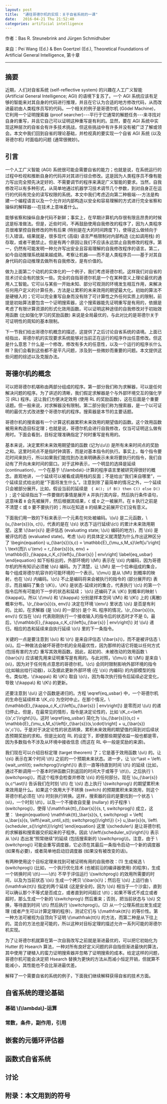 ```yaml
---
layout: post
title:  "通往哥德尔机的实现：关于自省系统的一课"
date:   2016-04-21 Thu 21:52:40
categories: artificial intelligence
---
```


作者：Bas R. Steunebrink and Jürgen Schmidhuber

来自：Pei Wang (Ed.) & Ben Goertzel (Ed.), Theoretical Foundations of Artificial General Intelligence, 第十章

<hr><p></p>

<h2>摘要</h2>
<p>
近期，人们对自省系统 (self-reflective system) 的兴趣在人工广义智能 (Artificial General Intelligence; AGI) 的语境下复苏了。一个 AGI 系统应该有足够的智能来对其自身的代码进行推理，并且在它认为合适的地方修改代码，从而改进最初由人类程序员写的代码。一个相关的例子是哥德尔机 (Gödel Machine)，它利用一个证明搜索器 (proof searcher)---平行于它通常的解题任务---来寻找对自身的重写，并且它自己可以证明这种重写是有利的。显然，要在 AGI 系统中实现这种层次的自省会有许多技术挑战，但这些挑战中有许多并没有被广泛了解或领会。本文中我们回到自省的理论基础，并检视真的要实现一个自省 AGI 系统 (以及哥德尔机) 时面临的问题 (通常很微妙)。
</p>

<h2>引言</h2>
<p>
一个人工广义智能 (AGI) 系统很可能会需要自省的能力；也就是说，在系统运行的过程中检视和推断自身的代码并对其进行综合修改。这是因为人类程序员不像有能力写出完全预先决定好的、不需要调节的程序来满足广义智能的要求。当然，自我修改可以有多种形式，从简单地通过机器学习技术调节几个参数，到对自身正在运行的代码有完全的读写权限的系统。本文中我们考虑迈向第二种极端---方法是构建一个编程语言以及一个允许对内部构造以安全和容易理解的方式进行完全省察和操纵的解释器---在技术上意味着什么。
</p>

<p>
能够省察和操纵自身代码不新鲜；事实上，在早期计算机内存很有限且昂贵的时候这是标准做法。但是，近些时间，不再鼓励使用自我修改的程序了，因为人类程序员很难掌控自我修改的所有后果 (特别是在大的时间跨度下)，使得这么做倾向于引入错误。结果就是，很多现代 (高级) 语言严格限制对内部构造 (比如调用栈) 的存取，或者干脆禁止。但是有两个原因让我们不应该永远禁止自我修改的程序。第一，仍然有可能发明一种允许写出安全且容易理解的自我修改程序的语言。第二，如今自动推理系统越来越成熟，考察让机器——而不是人类程序员——基于对其自身代码的自动推理去做所有自我修改，是有价值的。
</p>

<p>
做为上面第二个动机的实体化的一个例子，我们考虑哥德尔机，这样我们对自省的技术讨论会有的放矢一些。完全的自指哥德尔机是一个在某种意义上理论最优的通用人工智能。它可以与某些一开始未知、部分可观测的环境发生相互作用，来解决任何用户定义的计算任务，方法是让累积的未来效用的期望最大化。初始的算法不是硬植入的；它可以完全重写自身而没有除了可计算性之外任何实质上的限制，前提是初始算法要包含一个证明搜索器，这个搜索器能先证明重写是有用的，依据是考虑了有限计算资源的形式化效用函数。可以证明这种途径的自我修改对于初始效用函数 (比如强化学习的奖励函数) 来说是全局最优的，与此对比的是哥德尔关于可证明性的周知的基本限制。
</p>

<p>
下一节我们给出哥德尔机概念的描述，这提供了之后讨论自省系统的语境。上面已经指出，哥德尔机的实现要求系统能够对当前正在运行的程序作出任意修改。但这是什么意思？什么是一个修改，修改有多大的任意性，以及一个运行的程序长什么样？我们会看到这些都不是平凡问题，涉及到一些微妙而重要的问题。本文提供这些问题的综述以及克服办法。
</p>

<h2>哥德尔机的概念</h2>
<p>
可以把哥德尔机堪称由两部分组成的程序。第一部分我们称为求解器，可以是任何解决问题的程序。为了讲述的清晰，我们假定求解器是个与外部环境交互的强化学习 (RL) 程序。这让我们方便决定效用 (使用 RL 的奖励函数)，这在后面是个重要话题。但一般来说，对求解器没有限制。第二部分我们称为搜索器，是一个以可证明的最优方式改进整个哥德尔机的程序。搜索器是本节的主要话题。
</p>

<p>
哥德尔机的搜索器有一个计算这机器累积未来效用的期望值的函数。这个效用函数被用来构造目标定理；也就是说，哥德尔机会进行自我修改，仅当可证明这么做有用时。下面会看到，目标定理准确指定了何时重写是有用的。
</p>

<p>
基本来说，决定累积未来效用期望值的函数 (记为\(u\)) 是所有未来时间点的奖励之和。这里时间点不是指时钟滴答，而是对基本指令的执行。事实上，每个指令要花时间来执行，所以如果我们能找到办法来明确表示未来将要执行的指令，我们自动有了开向未来时间的窗口。对于这种表示，一个明显的选择是延续 (continuation)，一个在基于 \(\lambda\)-计算的程序语言里被研究得很好的概念。直观地讲，一个延续可以被看成调用栈的反面；不是给出“我们来自哪里”，一个延续显式给出的是“下面将发生什么”。注意到除了最简单的情况之外，一个延续只会被部分展开。比如，假设当前的延续是 <code> { A(); if B() then C() else D() } </code>; 这个延续指出下一件要做的事情是展开 <code>A</code> 并执行其内容，然后执行条件语句，这意味着 <code>B</code> 会先被展开，然后根据其结果，<code>C</code> 或 <code>D</code> 之一被展开。在 <code>B</code> 执行之前是不清楚 <code>C</code> 或 <code>D</code> 要不要执行的；所以在知道 <code>B</code> 的结果之前展开它们没有意义。
</p>

<p>
下面我们用一致的下标来表示一个元素在何处被编码。\(u\) 是二元函数，\(u_{\bar{s}}(s, c)\)，代表的是在 \(s\) 状态下运行延续\(c\) 的累计未来效用期望。这里 \(\bar{s}\) 是评估态 (evaluating state; \(u\) 编码的地方)，而 \(s\) 是被评估的态 (evaluated state)。考虑 \(u\) 的具体定义就清楚为什么作出这种区分了
\begin{equation}
    u_{\bar{s}}(s,c) = \mathbb{E}_{\mu_s,M_s}\left[u'\right]
    \ \text{而}\ u'(env) = r_{\bar{s}}(s, env) + \mathbb{E}_{\kappa_c,K_c}\left[u_{\bar{s}} | env\right]
    \label{eq_usbar}
\end{equation}
如下标标出的，外部环境的 \(M\) 表示在 \(s\) 内编码，因为哥德尔机的所有知识必须被 \(s\) 编码。为了清楚，让 \(M\) 是一个位串组成的集合，每个组成哥德尔机容许的可能环境的一个表示。\(\mu\) 是从 \(M\) 到概率的映射，也在 \(s\) 内编码。\(c\) 不止是编码将来会被执行的指令的 (部分展开的) 表示，而且编码了集合 \(K\)，\(K\) 是状态-延续对的集合，代表执行 \(c\) 的第一个指令后所有可能的下一步的状态和延续； \(c\) 还编码了从 \(K\) 到概率的映射 \(\kappa\)。所以 \(\mu\) 和 \(\kappa\) 分别是样本空间 \(M\) 和 \(K\) 上的 (离散) 概率分布。\(r_{\bar{s}}(s, env)\) 决定在环境 \(env\) 里状态 \(s\) 是否是有利的。比如，在求解器 (是 \(s\) 的一部分) 是个 RL 程序的情况，\(r_{\bar{s}}(s, env)\) 仅当在 \(s\) 代表刚刚执行一个接收输入的指令后的状态时才不是 0。最后，\(\mathbb{E}_{\kappa_c,K_c}\left[u_{\bar{s}} | env\right]\) 对 \(u\) 递归，相应的态和延续来自执行延续 \(c\) 里的下一条指令。
</p>

<p>
关键的一点是要注意到 \(u\) 和 \(r\) 是来自评估态 \(\bar{s}\)，而不是被评估态 \(s\)。后一种做法会破坏哥德尔机的全局最优性，因为那样的话它将能以任何方式 (包括有害的方式) 重写其效用函数。因此，起初的、未被改动的效用函数 \(\bar{s}\) 应该被先用来证明重写是有用的。与此对照，\(\mu\) 和 \(M\) 是来自 \(s\)，因为对于任何有点意思的哥德尔机，\(c\) 会同时限制影响外部环境的指令 (比如输出给行动器)，以及据此更新外部环境 (在 \(s\) 内编码) 的内部模型的指令。类似地，\(\kappa\) 和 \(K\) 取自 \(c\)，因为每次执行指令后延续必定变化，导致 \(\kappa\) 和 \(K\) 的更新。
</p>

<p>
还要注意到 \(u\) 这个函数是递归的。方程 \eqref{eq_usbar} 中，一个哥德尔机的生命在延续样本 \(K_c\) 为空时中止。在那个情况，\(\mathbb{E}_{\kappa_c,K_c}\left[u_{\bar{s}} | env\right]\) 是零而对 \(u\) 的递归停止。但是，在最常见的情形，指令是决定论性的，比如 \(K_c=\left\{(s',c')\right\}\)。这时 \eqref{eq_usbar} 简化为 \(u_{\bar{s}}(s,c) = \mathbb{E}_{\mu_s,M_s}\left[r_{\bar{s}}(s,\cdot)\right] + u_{\bar{s}}(s',c')\)。于是对于决定论性的状态转换，累积未来效用的期望值约简到对后续状态预期奖励的求和。但是比如在 RL 的设定下，即便那些期望收益一般也都是零，因为多数指令不涉及从环境中接收信息 (而这在 RL 中一般是奖励的来源)。
</p>

<p>
我们现在可以介绍目标定理 (target theorem) 了；它是基于效用函数 \(u\) 的。让 \(s\) 表示在某个时间 \(t\) 之前的一个预期未来状态。进一步，让 \(c^\ast = \left\{wait_until(t); switchprog()\right\}\) 表示一直等待直到时间 \(t\) 的延续 (比如，通过不断调用一个基本时钟函数只到返回的时间大于或等于 \(t\))，之后执行 \(switchprog\)，而这个程序会检查并修改 \(s\) 的任何部分。现在 \(u_{\bar{s}}(s,c^\ast)\) 告诉我们在时刻 \(t\) 在 \(s\) 态上执行 \(switchprog\) 的期望累积未来效用是什么。如果这个效用大于不转换 (switch) 的预期累积未来效用，则这个哥德尔机必须在 \(t\) 时刻执行转换。这样，搜索器的目的是要找到一个状态 \(s\)，一个时刻 \(t\)，以及一个不接收自变量 (nullary) 的子程序 \(switchprog\)，使得 \(\mathfrak{tt}_{\bar{s}}(s, t, switchprog)\) 成立，这里：
\begin{equation}
    \mathfrak{tt}_\bar{s}(s, t, switchprog) = \left[ u_\bar{s}(s, \left\{wait_until_s(t); switchprog()\right\}) {>} u_\bar{s}(s, \left\{scheduler_s()\right\})\right]
\end{equation}
这里 \(scheduler\) 是让哥德尔机的求解器和搜索器交织起来的子程序。因此 \(\left\{scheduler_s()\right\}\) 表示从 \(s\) 态出发“照常继续”的延续 (包括搜索新的 \(switchprog\))。注意，由于 \(switchprog\) 可能会重写调度器，它必须在其最后一条指令启动一个新的调度器 (如果有必要)，或者简单地启动旧调度器 (如果没有被改变的话)。
</p>

<p>
有两种使用这个目标定理来找到可被证明有用的自我修改：(1) 生成候选 \(switchprog\) (比如，一个执行优化技术 (也被前沿的编译器使用) 的程序)，生成一个转换时间 \(t\)——\(t\) 不早于评估运行 \(switchprog\) 的效用所需要的时间，以及为当前状态 \(s\) 生成一个拷贝 \(\bar{s}\)；然后在 \(s\) 上运行由 \(\mathfrak{tt}\) 指定的两个延续 (这是安全的，因为 \(s\) 相当于一个沙盒)，直到可以确认那个不等式是否成立，或者直到时间超过 \(t\)；如果不等式不成立或者超时，那么生成一个新的 \(switchprog\) 然后重来；否则，把当前状态与 \(s\) 交换，等待直到时间 \(t\) 然后执行 \(switchprog\)。(2) 从一个公理系统出发生成定理 (或者产生可以计算定理的程序)，测试它们与 \(\mathfrak{tt}\) 的等价性。第一种方法可被视为自顶向下证明 \(\mathfrak{tt}\) 的方法，而第二种是从下往上的。混合的方法也是可能的，所以这种对目标定理的描述允许一系列可能的哥德尔机实现。
</p>

<p>
为了让哥德尔机就算在第一次自我改写之前就是渐进最优的，可以把它初始化为 Hutter 的 Hsearch 算法，一种对所有良好定义问题的非自指但渐进最快的算法，其中使用了硬植入的蛮力证明搜索器并忽略了证明搜索的成本。给定这样的问题，哥德尔机可能会决定把 Hsearch 替换为更快的方法从而减小恒定开销，但就算不能减小，其性能也不会比渐进最优差。
</p>

<p>
解释了一个需要自省的系统的例子，下面我们继续解释获得自省的技术方面。
</p>

<h2>自省系统的理论基础</h2>

<p>
</p>

<p>
</p>

<p>
</p>

<h3>基础 \(\lambda\)-运算</h3>
<p>
</p>

<h3>常数，条件，副作用，引用</h3>
<p>
</p>

<h2>嵌套的元循环评估器</h2>
<p>
</p>

<h2>函数式自省系统</h2>
<p>
</p>

<h2>讨论</h2>
<p>
</p>

<h2>附录：本文用到的符号</h2>
<p>
</p>
